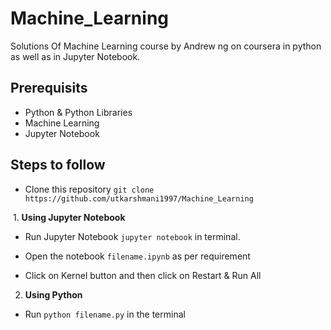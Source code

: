 # Machine_Learning
Solutions Of Machine Learning course by Andrew ng on coursera in python as well as in Jupyter Notebook.
## Prerequisits
 * Python & Python Libraries
 * Machine Learning
 * Jupyter Notebook
## Steps to follow
* Clone this repository `git clone https://github.com/utkarshmani1997/Machine_Learning`

  1. **Using Jupyter Notebook**
  
   * Run Jupyter Notebook `jupyter notebook` in terminal.
  
   * Open the notebook  `filename.ipynb` as per requirement
  
   * Click on Kernel button and then click on Restart & Run All
  
 
  2. **Using Python**
   
   * Run `python filename.py` in the terminal
  
